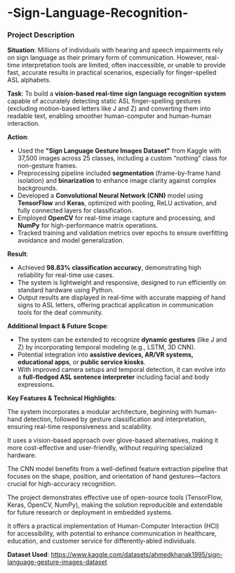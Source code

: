 # -Sign-Language-Recognition-

### Project Description 

**Situation**:
Millions of individuals with hearing and speech impairments rely on sign language as their primary form of communication. However, real-time interpretation tools are limited, often inaccessible, or unable to provide fast, accurate results in practical scenarios, especially for finger-spelled ASL alphabets.

**Task**:
To build a **vision-based real-time sign language recognition system** capable of accurately detecting static ASL finger-spelling gestures (excluding motion-based letters like J and Z) and converting them into readable text, enabling smoother human-computer and human-human interaction.

**Action**:

* Used the **"Sign Language Gesture Images Dataset"** from Kaggle with 37,500 images across 25 classes, including a custom “nothing” class for non-gesture frames.
* Preprocessing pipeline included **segmentation** (frame-by-frame hand isolation) and **binarization** to enhance image clarity against complex backgrounds.
* Developed a **Convolutional Neural Network (CNN)** model using **TensorFlow** and **Keras**, optimized with pooling, ReLU activation, and fully connected layers for classification.
* Employed **OpenCV** for real-time image capture and processing, and **NumPy** for high-performance matrix operations.
* Tracked training and validation metrics over epochs to ensure overfitting avoidance and model generalization.

**Result**:

* Achieved **98.83% classification accuracy**, demonstrating high reliability for real-time use cases.
* The system is lightweight and responsive, designed to run efficiently on standard hardware using Python.
* Output results are displayed in real-time with accurate mapping of hand signs to ASL letters, offering practical application in communication tools for the deaf community.

**Additional Impact & Future Scope**:

* The system can be extended to recognize **dynamic gestures** (like J and Z) by incorporating temporal modeling (e.g., LSTM, 3D CNN).
* Potential integration into **assistive devices, AR/VR systems, educational apps**, or **public service kiosks**.
* With improved camera setups and temporal detection, it can evolve into a **full-fledged ASL sentence interpreter** including facial and body expressions.

**Key Features & Technical Highlights**:

The system incorporates a modular architecture, beginning with human-hand detection, followed by gesture classification and interpretation, ensuring real-time responsiveness and scalability.

It uses a vision-based approach over glove-based alternatives, making it more cost-effective and user-friendly, without requiring specialized hardware.

The CNN model benefits from a well-defined feature extraction pipeline that focuses on the shape, position, and orientation of hand gestures—factors crucial for high-accuracy recognition.

The project demonstrates effective use of open-source tools (TensorFlow, Keras, OpenCV, NumPy), making the solution reproducible and extendable for future research or deployment in embedded systems.

It offers a practical implementation of Human-Computer Interaction (HCI) for accessibility, with potential to enhance communication in healthcare, education, and customer service for differently-abled individuals.

**Dataset Used**:
https://www.kaggle.com/datasets/ahmedkhanak1995/sign-language-gesture-images-dataset
